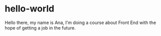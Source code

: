 # hello-world
Hello there, my name is Ana, I'm doing a course about Front End with the hope of getting a job in the future.
